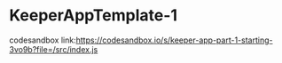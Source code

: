 # KeeperAppTemplate-1

codesandbox link:https://codesandbox.io/s/keeper-app-part-1-starting-3vo9b?file=/src/index.js
